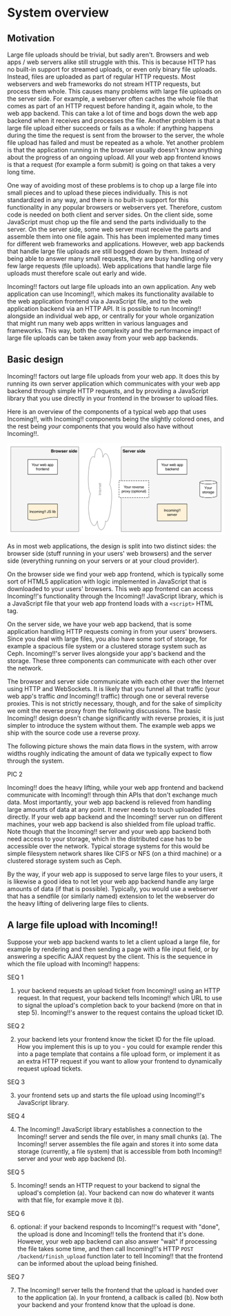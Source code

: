 System overview
===============

Motivation
----------

Large file uploads should be trivial, but sadly aren't. Browsers and web apps / web servers alike still struggle with this. This is because HTTP has no built-in support for streamed uploads, or even only binary file uploads. Instead, files are uploaded as part of regular HTTP requests. Most webservers and web frameworks do not stream HTTP requests, but process them whole. This causes many problems with large file uploads on the server side. For example, a webserver often caches the whole file that comes as part of an HTTP request before handing it, again whole, to the web app backend. This can take a lot of time and bogs down the web app backend when it receives and processes the file. Another problem is that a large file upload either succeeds or fails as a whole: if anything happens during the time the request is sent from the browser to the server, the whole file upload has failed and must be repeated as a whole. Yet another problem is that the application running in the browser usually doesn't know anything about the progress of an ongoing upload. All your web app frontend knows is that a request (for example a form submit) is going on that takes a very long time.

One way of avoiding most of these problems is to chop up a large file into small pieces and to upload these pieces individually. This is not standardized in any way, and there is no built-in support for this functionality in any popular browsers or webservers yet. Therefore, custom code is needed on both client and server sides. On the client side, some JavaScript must chop up the file and send the parts individually to the server. On the server side, some web server must receive the parts and assemble them into one file again. This has been implemented many times for different web frameworks and applications. However, web app backends that handle large file uploads are still bogged down by them. Instead of being able to answer many small requests, they are busy handling only very few large requests (file uploads). Web applications that handle large file uploads must therefore scale out early and wide. 

Incoming!! factors out large file uploads into an own application. Any web application can use Incoming!!, which makes its functionality available to the web application frontend via a JavaScript file, and to the web application backend via an HTTP API. It is possible to run Incoming!! alongside an individual web app, or centrally for your whole organization that might run many web apps written in various languages and frameworks. This way, both the complexity and the performance impact of large file uploads can be taken away from your web app backends.


Basic design
------------

Incoming!! factors out large file uploads from your web app. It does this by running its own server application which communicates with your web app backend through simple HTTP requests, and by providing a JavaScript library that you use directly in your frontend in the browser to upload files.

Here is an overview of the components of a typical web app that uses Incoming!!, with Incoming!! components being the slightly colored ones, and the rest being *your* components that you would also have without Incoming!!.

![components][fig-components]

As in most web applications, the design is split into two distinct sides: the browser side (stuff running in your users' web browsers) and the server side (everything running on your servers or at your cloud provider).

On the browser side we find your web app frontend, which is typically some sort of HTML5 application with logic implemented in JavaScript that is downloaded to your users' browsers. This web app frontend can access Incoming!!'s functionality through the Incoming!! JavaScript library, which is a JavaScript file that your web app frontend loads with a `<script>` HTML tag.

On the server side, we have your web app backend, that is some application handling HTTP requests coming in from your users' browsers. Since you deal with large files, you also have some sort of storage, for example a spacious file system or a clustered storage system such as Ceph. Incoming!!'s server lives alongside your app's backend and the storage. These three components can communicate with each other over the network.

The browser and server side communicate with each other over the Internet using HTTP and WebSockets. It is likely that you funnel all that traffic (your web app's traffic *and* Incoming!! traffic) through one or several reverse proxies. This is not strictly necessary, though, and for the sake of simplicity we omit the reverse proxy from the following discussions. The basic Incoming!! design doesn't change significantly with reverse proxies, it is just simpler to introduce the system without them. The example web apps we ship with the source code use a reverse proxy.

The following picture shows the main data flows in the system, with arrow widths roughly indicating the amount of data we typically expect to flow through the system.

PIC 2

Incoming!! does the heavy lifting, while your web app frontend and backend communicate with Incoming!! through thin APIs that don't exchange much data. Most importantly, your web app backend is relieved from handling large amounts of data at any point. It never needs to touch uploaded files directly. If your web app backend and the Incoming!! server run on different machines, your web app backend is also shielded from file upload traffic. Note though that the Incoming!! server and your web app backend both need access to your storage, which in the distributed case has to be accessible over the network. Typical storage systems for this would be simple filesystem network shares like CIFS or NFS (on a third machine) or a clustered storage system such as Ceph.

By the way, if your web app is supposed to serve large files to your users, it is likewise a good idea to not let your web app backend handle any large amounts of data (if that is possible). Typically, you would use a webserver that has a sendfile (or similarly named) extension to let the webserver do the heavy lifting of delivering large files to clients.


A large file upload with Incoming!!
-----------------------------------

Suppose your web app backend wants to let a client upload a large file, for example by rendering and then sending a page with a file input field, or by answering a specific AJAX request by the client. This is the sequence in which the file upload with Incoming!! happens:


SEQ 1

1. your backend requests an upload ticket from Incoming!! using an HTTP request. In that request, your backend tells Incoming!! which URL to use to signal the upload's completion back to your backend (more on that in step 5). Incoming!!'s answer to the request contains the upload ticket ID.

SEQ 2

2. your backend lets your frontend know the ticket ID for the file upload. How you implement this is up to you - you could for example render this into a page template that contains a file upload form, or implement it as an extra HTTP request if you want to allow your frontend to dynamically request upload tickets.

SEQ 3

3. your frontend sets up and starts the file upload using Incoming!!'s JavaScript library.

SEQ 4

4. The Incoming!! JavaScript library establishes a connection to the Incoming!! server and sends the file over, in many small chunks (a). The Incoming!! server assembles the file again and stores it into some data storage (currently, a file system) that is accessible from both Incoming!! server and your web app backend (b).

SEQ 5

5. Incoming!! sends an HTTP request to your backend to signal the upload's completion (a). Your backend can now do whatever it wants with that file, for example move it (b).

SEQ 6

6. optional: if your backend responds to Incoming!!'s request with "done", the upload is done and Incoming!! tells the frontend that it's done. However, your web app backend can also answer "wait" if processing the file takes some time, and then call Incoming!!'s HTTP `POST /backend/finish_upload` function later to tell Incoming!! that the frontend can be informed about the upload being finished.

SEQ 7

7. The Incoming!! server tells the frontend that the upload is handed over to the application (a). In your frontend, a callback is called (b). Now both your backend and your frontend know that the upload is done.

[fig-components]: figures/components.png
